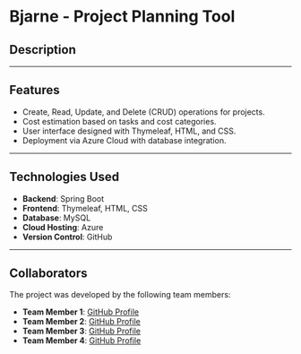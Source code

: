 # **Bjarne - Project Planning Tool**

## **Description**

---

## **Features**
- Create, Read, Update, and Delete (CRUD) operations for projects.
- Cost estimation based on tasks and cost categories.
- User interface designed with Thymeleaf, HTML, and CSS.
- Deployment via Azure Cloud with database integration.

---

## **Technologies Used**
- **Backend**: Spring Boot 
- **Frontend**: Thymeleaf, HTML, CSS
- **Database**: MySQL 
- **Cloud Hosting**: Azure
- **Version Control**: GitHub

---
## **Collaborators**
The project was developed by the following team members:

- **Team Member 1**: [GitHub Profile](https://github.com/zuunun) 
- **Team Member 2**: [GitHub Profile](https://github.com/amaliekea)
- **Team Member 3**: [GitHub Profile](https://github.com/Malthe-kea)
- **Team Member 4**: [GitHub Profile](https://github.com/DhanielV)

